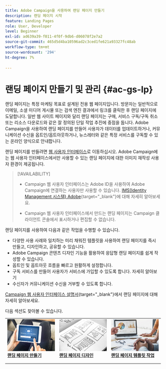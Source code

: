 ```yaml
---
title: Adobe Campaign을 사용하여 랜딩 페이지 만들기
description: 랜딩 페이지 시작
feature: Landing Pages
role: User, Developer
level: Beginner
exl-id: ad639a39-f011-4f0f-9db6-d06078f2e7a2
source-git-commit: 465d5d4ba10596ad2c3ced1fe621a93327fc48ab
workflow-type: tm+mt
source-wordcount: '294'
ht-degree: 7%

---
```


# 랜딩 페이지 만들기 및 관리 {#ac-gs-lp}

랜딩 페이지는 특정 마케팅 목표로 설계된 전용 웹 페이지입니다. 방문자는 일반적으로 이메일, 소셜 미디어 게시물 또는 검색 엔진 결과에서 링크를 클릭한 후 랜딩 페이지에 도달합니다. 일반 웹 사이트 페이지와 달리 랜딩 페이지는 구매, 서비스 구독/구독 취소 또는 리소스 다운로드와 같은 잘 정의된 단일 작업 추진에 중점을 둡니다. Adobe Campaign을 사용하여 랜딩 페이지를 만들어 사용자가 데이터를 업데이트하거나, 커뮤니케이션 수신을 옵트인/옵트아웃하거나, 뉴스레터와 같은 특정 서비스를 구독할 수 있는 온라인 양식으로 안내합니다.

랜딩 페이지를 만들려면 [웹 사용자 인터페이스](../start/campaign-ui.md#campaign-web-user-interface-ac-web-ui)로 이동하십시오. Adobe Campaign에는 웹 사용자 인터페이스에서만 사용할 수 있는 랜딩 페이지에 대한 이미지 재작성 사용자 환경이 제공됩니다.

>[!AVAILABILITY]
>
>* Campaign 웹 사용자 인터페이스는 Adobe ID을 사용하여 Adobe Campaign에 연결하는 사용자만 사용할 수 있습니다. [IMS(Identity Management 시스템) Adobe](https://helpx.adobe.com/kr/enterprise/using/identity.html){target="_blank"}에 대해 자세히 알아보세요.
>
>* Campaign 웹 사용자 인터페이스에서 만드는 랜딩 페이지는 Campaign 클라이언트 콘솔에서 표시하거나 편집할 수 없습니다.
>

랜딩 페이지를 사용하여 다음과 같은 작업을 수행할 수 있습니다.

* 다양한 사용 사례와 일치하는 미리 채워진 템플릿을 사용하여 랜딩 페이지를 즉시 만들고, 디자인하고, 공유할 수 있습니다.
* Adobe Campaign 콘텐츠 디자인 기능을 활용하여 응답형 랜딩 페이지를 쉽게 작성할 수 있습니다.
* 옵트인 및 옵트아웃 흐름을 빠르고 원활하게 설정합니다.
* 구독 서비스를 만들어 사용자가 서비스에 가입할 수 있도록 합니다. 자세히 알아보기
* 수신자가 커뮤니케이션 수신을 거부할 수 있도록 합니다.


[Campaign 웹 사용자 인터페이스 설명서](https://experienceleague.adobe.com/ko/docs/campaign-web/v8/landing-pages/get-started-lp){target="_blank"}에서 랜딩 페이지에 대해 자세히 알아보세요.

다음 섹션도 찾아볼 수 있습니다.

<table style="table-layout:fixed"><tr style="border: 0;">
<td>
<a href="https://experienceleague.adobe.com/ko/docs/campaign-web/v8/landing-pages/create-lp">
<img alt="리드" src="assets/do-not-localize/lp-subscription.jpeg">
</a>
<div><a href="https://experienceleague.adobe.com/ko/docs/campaign-web/v8/landing-pages/create-lp"><strong>랜딩 페이지 만들기</strong>
</div>
<p>
</td>
<td>
<a href="https://experienceleague.adobe.com/ko/docs/campaign-web/v8/landing-pages/lp-content">
<img alt="유효성 검사" src="assets/do-not-localize//lp-design.jpg">
</a>
<div>
<a href="https://experienceleague.adobe.com/ko/docs/campaign-web/v8/landing-pages/lp-content"><strong>랜딩 페이지 디자인</strong></a>
</div>
<p>
</td>
<td>
<a href="https://experienceleague.adobe.com/ko/docs/campaign-web/v8/landing-pages/lp-templates">
<img alt="유효성 검사" src="assets/do-not-localize/lp-reporting.jpg">
</a>
<div>
<a href="https://experienceleague.adobe.com/ko/docs/campaign-web/v8/landing-pages/lp-templates"><strong>랜딩 페이지 템플릿 작업</strong></a>
</div>
<p>
</td>
</tr></table>
